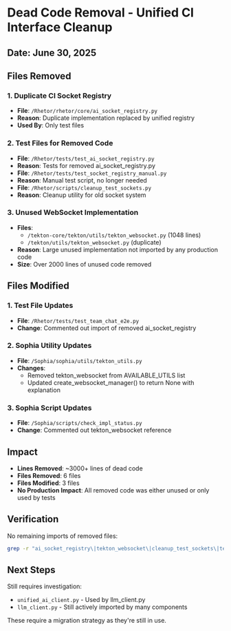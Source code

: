 # Dead Code Removal - Unified CI Interface Cleanup

## Date: June 30, 2025

## Files Removed

### 1. Duplicate CI Socket Registry
- **File**: `/Rhetor/rhetor/core/ai_socket_registry.py`
- **Reason**: Duplicate implementation replaced by unified registry
- **Used By**: Only test files

### 2. Test Files for Removed Code
- **File**: `/Rhetor/tests/test_ai_socket_registry.py`
- **Reason**: Tests for removed ai_socket_registry.py
- **File**: `/Rhetor/tests/test_socket_registry_manual.py`
- **Reason**: Manual test script, no longer needed
- **File**: `/Rhetor/scripts/cleanup_test_sockets.py`
- **Reason**: Cleanup utility for old socket system

### 3. Unused WebSocket Implementation
- **Files**: 
  - `/tekton-core/tekton/utils/tekton_websocket.py` (1048 lines)
  - `/tekton/utils/tekton_websocket.py` (duplicate)
- **Reason**: Large unused implementation not imported by any production code
- **Size**: Over 2000 lines of unused code removed

## Files Modified

### 1. Test File Updates
- **File**: `/Rhetor/tests/test_team_chat_e2e.py`
- **Change**: Commented out import of removed ai_socket_registry

### 2. Sophia Utility Updates
- **File**: `/Sophia/sophia/utils/tekton_utils.py`
- **Changes**: 
  - Removed tekton_websocket from AVAILABLE_UTILS list
  - Updated create_websocket_manager() to return None with explanation

### 3. Sophia Script Updates
- **File**: `/Sophia/scripts/check_impl_status.py`
- **Change**: Commented out tekton_websocket reference

## Impact

- **Lines Removed**: ~3000+ lines of dead code
- **Files Removed**: 6 files
- **Files Modified**: 3 files
- **No Production Impact**: All removed code was either unused or only used by tests

## Verification

No remaining imports of removed files:
```bash
grep -r "ai_socket_registry\|tekton_websocket\|cleanup_test_sockets\|test_socket_registry_manual"
```

## Next Steps

Still requires investigation:
- `unified_ai_client.py` - Used by llm_client.py
- `llm_client.py` - Still actively imported by many components

These require a migration strategy as they're still in use.